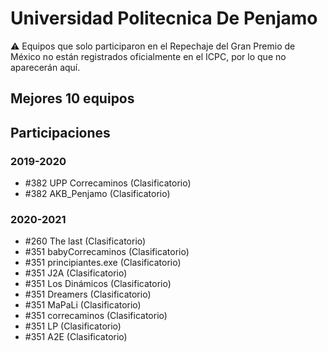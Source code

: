 # Universidad Politecnica De Penjamo

:warning: Equipos que solo participaron en el Repechaje del Gran Premio de México no están registrados oficialmente en el ICPC, por lo que no aparecerán aquí.

## Mejores 10 equipos


## Participaciones

### 2019-2020

- #382 UPP Correcaminos (Clasificatorio)
- #382 AKB_Penjamo (Clasificatorio)

### 2020-2021

- #260 The last (Clasificatorio)
- #351 babyCorrecaminos (Clasificatorio)
- #351 principiantes.exe (Clasificatorio)
- #351 J2A (Clasificatorio)
- #351 Los Dinámicos (Clasificatorio)
- #351 Dreamers (Clasificatorio)
- #351 MaPaLi (Clasificatorio)
- #351 correcaminos (Clasificatorio)
- #351 LP (Clasificatorio)
- #351 A2E (Clasificatorio)



